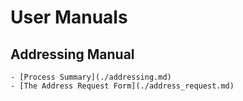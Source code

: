# User Manuals

## Addressing Manual
    - [Process Summary](./addressing.md)
    - [The Address Request Form](./address_request.md)
